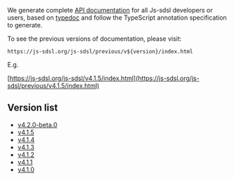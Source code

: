 We generate complete [API documentation](https://js-sdsl.org/js-sdsl) for all Js-sdsl developers or users, based on [typedoc](https://typedoc.org/ ) and follow the TypeScript annotation specification to generate.

To see the previous versions of documentation, please visit:

`https://js-sdsl.org/js-sdsl/previous/v${version}/index.html`

E.g.

[https://js-sdsl.org/js-sdsl/v4.1.5/index.html](https://js-sdsl.org/js-sdsl/previous/v4.1.5/index.html)

## Version list

- [v4.2.0-beta.0](https://js-sdsl.org/js-sdsl/previous/v4.2.0-beta.0/index.html)
- [v4.1.5](https://js-sdsl.org/js-sdsl/previous/v4.1.5/index.html)
- [v4.1.4](https://js-sdsl.org/js-sdsl/previous/v4.1.4/index.html)
- [v4.1.3](https://js-sdsl.org/js-sdsl/previous/v4.1.3/index.html)
- [v4.1.2](https://js-sdsl.org/js-sdsl/previous/v4.1.2/index.html)
- [v4.1.1](https://js-sdsl.org/js-sdsl/previous/v4.1.1/index.html)
- [v4.1.0](https://js-sdsl.org/js-sdsl/previous/v4.1.0/index.html)
